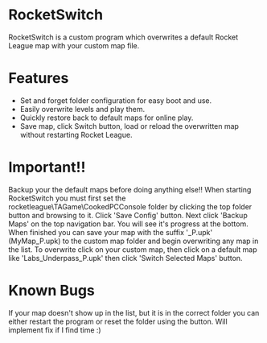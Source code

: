 # RocketSwitch
RocketSwitch is a custom program which overwrites a default Rocket League map with your custom map file.

# Features
* Set and forget folder configuration for easy boot and use.
* Easily overwrite levels and play them.
* Quickly restore back to default maps for online play. 
* Save map, click Switch button, load or reload the overwritten map without restarting Rocket League.

# Important!! 
Backup your the default maps before doing anything else!!
When starting RocketSwitch you must first set the rocketleague\TAGame\CookedPCConsole folder by clicking the top folder button and browsing to it. Click 'Save Config' button. Next click 'Backup Maps' on the top navigation bar. You will see it's progress at the bottom. When finished you can save your map with the suffix '_P.upk' (MyMap_P.upk) to the custom map folder and begin overwriting any map in the list. To overwrite click on your custom map, then click on a default map like 'Labs_Underpass_P.upk' then click 'Switch Selected Maps' button.

# Known Bugs
If your map doesn't show up in the list, but it is in the correct folder you can either restart the program or reset the folder using the button. Will implement fix if I find time :)
